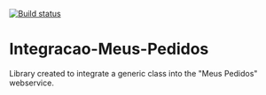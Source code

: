 [![Build status](https://ci.appveyor.com/api/projects/status/h9fyix8hopkjoe8y/branch/master?svg=true)](https://ci.appveyor.com/project/vanderHobus/integracao-meus-pedidos/branch/master)


# Integracao-Meus-Pedidos
Library created to integrate a generic class into the "Meus Pedidos" webservice.
